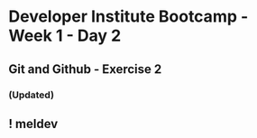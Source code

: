 # Developer Institute Bootcamp - Week 1 - Day 2

## Git and Github - Exercise 2
### (Updated)

## ! meldev
